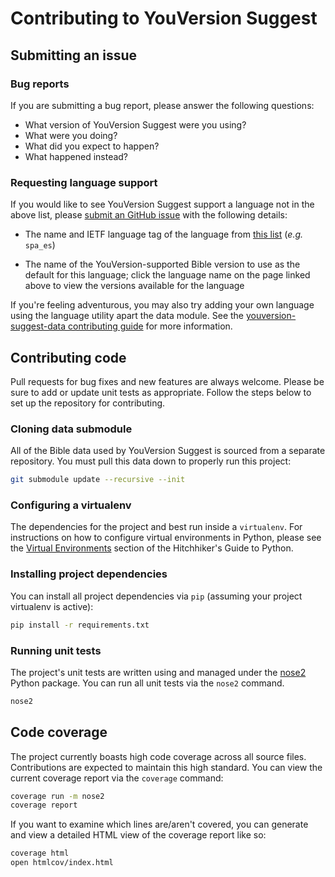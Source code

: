 # Contributing to YouVersion Suggest

## Submitting an issue

### Bug reports

If you are submitting a bug report, please answer the following questions:

- What version of YouVersion Suggest were you using?
- What were you doing?
- What did you expect to happen?
- What happened instead?

### Requesting language support

If you would like to see YouVersion Suggest support a language not in the above
list, please [submit an GitHub issue][issues-page] with the following details:

- The name and IETF language tag of the language from [this list][language-list] (*e.g.* `spa_es`)

- The name of the YouVersion-supported Bible version to use as the default for
this language; click the language name on the page linked above to view the
versions available for the language

If you're feeling adventurous, you may also try adding your own language using
the language utility apart the data module. See the [youversion-suggest-data
contributing guide][data-contributing-guide] for more information.

## Contributing code

Pull requests for bug fixes and new features are always welcome. Please be sure
to add or update unit tests as appropriate. Follow the steps below to set up the
repository for contributing.

### Cloning data submodule

All of the Bible data used by YouVersion Suggest is sourced from a separate
repository. You must pull this data down to properly run this project:

```bash
git submodule update --recursive --init
```

### Configuring a virtualenv

The dependencies for the project and best run inside a `virtualenv`. For
instructions on how to configure virtual environments in Python, please see the
[Virtual Environments](http://docs.python-guide.org/en/latest/dev/virtualenvs/)
section of the Hitchhiker's Guide to Python.

### Installing project dependencies

You can install all project dependencies via `pip` (assuming your project
virtualenv is active):

```bash
pip install -r requirements.txt
```

### Running unit tests

The project's unit tests are written using and managed under the [nose2][nose2]
Python package. You can run all unit tests via the `nose2` command.

```bash
nose2
```

## Code coverage

The project currently boasts high code coverage across all source files.
Contributions are expected to maintain this high standard. You can view the
current coverage report via the `coverage` command:

```bash
coverage run -m nose2
coverage report
```

If you want to examine which lines are/aren't covered, you can generate and view
a detailed HTML view of the coverage report like so:

```bash
coverage html
open htmlcov/index.html
```

[issues-page]: https://github.com/caleb531/youversion-suggest-alfred/issues
[language-list]: https://www.bible.com/languages
[data-contributing-guide]: https://github.com/caleb531/youversion-suggest-data/blob/master/CONTRIBUTING.md
[nose2]: https://docs.nose2.io/en/latest/

